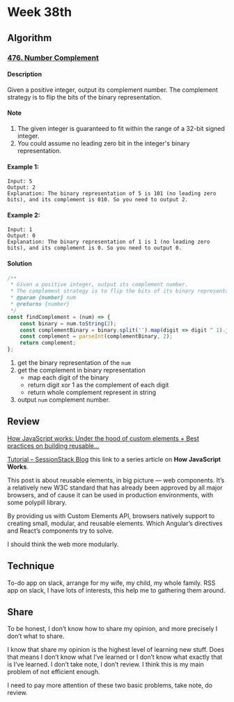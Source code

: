 # Week 38th
## Algorithm
### [476. Number Complement](https://leetcode.com/problems/number-complement/description/)

#### Description
Given a positive integer, output its complement number. The complement strategy is to flip the bits of the binary representation.  

#### Note
1. The given integer is guaranteed to fit within the range of a 32-bit signed integer.
2. You could assume no leading zero bit in the integer's binary representation. 

#### Example 1:
```
Input: 5
Output: 2
Explanation: The binary representation of 5 is 101 (no leading zero bits), and its complement is 010. So you need to output 2. 
```

#### Example 2:
```
Input: 1
Output: 0
Explanation: The binary representation of 1 is 1 (no leading zero bits), and its complement is 0. So you need to output 0.
```

#### Solution
```javascript
/**
 * Given a positive integer, output its complement number.
 * The complement strategy is to flip the bits of its binary representation
 * @param {number} num
 * @returns {number}
 */
const findComplement = (num) => {
	const binary = num.toString(2);
	const complementBinary = binary.split('').map(digit => digit ^ 1).join('');
	const complement = parseInt(complementBinary, 2);
	return complement;
};
```

1. get the binary representation of the `num`
2. get the complement in binary representation
	- map each digit of the binary
	- return digit xor 1 as the complement of each digit
	- return whole complement represent in string
3. output `num` complement number.

## Review
[How JavaScript works: Under the hood of custom elements + Best practices on building reusable…](https://blog.sessionstack.com/how-javascript-works-under-the-hood-of-custom-elements-best-practices-on-building-reusable-e118e888de0c)

[Tutorial – SessionStack Blog](https://blog.sessionstack.com/tagged/tutorial) this link to a series article on **How JavaScript Works**.  

This post is about reusable elements, in big picture — web components. It’s a relatively new W3C standard that has already been approved by all major browsers, and of cause it can be used in production environments, with some polypill library.  

By providing us with Custom Elements API, browsers natively support to creating small, modular, and reusable elements. Which Angular’s directives and React’s components try to solve.  

I should think the web more modularly.  

## Technique
To-do app on slack, arrange for my wife, my child, my whole family.
RSS app on slack, I have lots of interests, this help me to gathering them around.

## Share
To be honest, I don’t know how to share my opinion, and more precisely I don’t what to share.  

I know that share my opinion is the highest level of learning new stuff. Does that means I don’t know what I’ve learned or I don’t know what exactly that is I’ve learned. I don’t take note, I don’t review. I think this is my main problem of not efficient enough. 

I need to pay more attention of these two basic problems, take note, do review.
